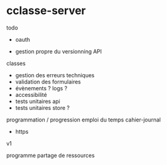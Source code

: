 # cclasse-server

todo

- oauth

- gestion propre du versionning API

classes
- gestion des erreurs techniques
- validation des formulaires
- évènements ? logs ?
- accessibilité
- tests unitaires api
- tests unitaires store ?

programmation / progression
emploi du temps
cahier-journal



- https


v1

programme
partage de ressources

